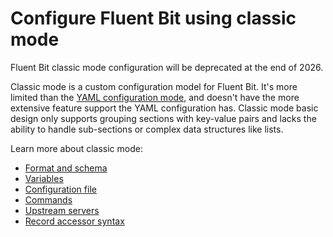 # Configure Fluent Bit using classic mode

Fluent Bit classic mode configuration will be deprecated at the end of 2026.

Classic mode is a custom configuration model for Fluent Bit. It's more limited than the [YAML configuration mode](../configuring-fluent-bit/yaml.md), and doesn't have the more extensive feature support the YAML configuration has. Classic mode basic design only supports grouping sections with key-value pairs and lacks the ability to handle sub-sections or complex data structures like lists.

Learn more about classic mode:

- [Format and schema](./classic-mode/format-schema.md)
- [Variables](./classic-mode/variables.md)
- [Configuration file](./classic-mode/configuration-file.md)
- [Commands](./classic-mode/commands.md)
- [Upstream servers](./classic-mode/upstream-servers.md)
- [Record accessor syntax](./classic-mode/record-accessor.md)
